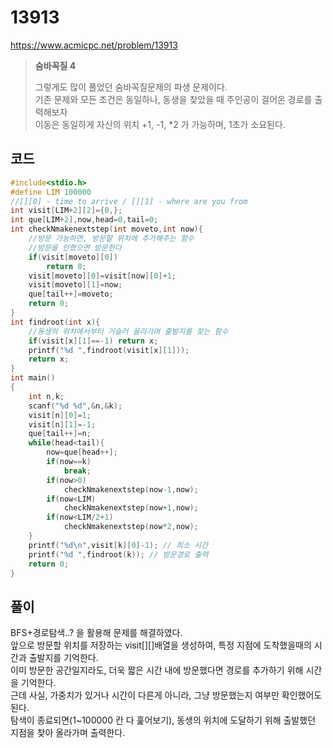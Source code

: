 # 13913
https://www.acmicpc.net/problem/13913
> **<p>숨바꼭질 4</p>**
> 그렇게도 많이 풀었던 숨바꼭질문제의 파생 문제이다.<br>
> 기존 문제와 모든 조건은 동일하나, 동생을 찾았을 때 주인공이 걸어온 경로를 출력해보자<br>
> 이동은 동일하게 자신의 위치 +1, -1, *2 가 가능하며, 1초가 소요된다.<br>

## 코드
```c
#include<stdio.h>
#define LIM 100000
//[][0] - time to arrive / [][1] - where are you from
int visit[LIM+2][2]={0,};
int que[LIM+2],now,head=0,tail=0;
int checkNmakenextstep(int moveto,int now){
    //방문 가능하면, 방문할 위치에 추가해주는 함수
    //방문을 안했으면 방문한다
    if(visit[moveto][0])
        return 0;
    visit[moveto][0]=visit[now][0]+1;
    visit[moveto][1]=now;
    que[tail++]=moveto;
    return 0;
}
int findroot(int x){
    //동생의 위치에서부터 거슬러 올라가며 출발지를 찾는 함수
    if(visit[x][1]==-1) return x;
    printf("%d ",findroot(visit[x][1]));
    return x;
}
int main()
{
    int n,k;
    scanf("%d %d",&n,&k);
    visit[n][0]=1;
    visit[n][1]=-1;
    que[tail++]=n;
    while(head<tail){
        now=que[head++];
        if(now==k)
            break;
        if(now>0)
            checkNmakenextstep(now-1,now);
        if(now<LIM)
            checkNmakenextstep(now+1,now);
        if(now<LIM/2+1)
            checkNmakenextstep(now*2,now);
    }
    printf("%d\n",visit[k][0]-1); // 최소 시간
    printf("%d ",findroot(k)); // 방문경로 출력
    return 0;
}
```

## 풀이
BFS+경로탐색..? 을 활용해 문제를 해결하였다.<br>
앞으로 방문할 위치를 저장하는 visit[][]배열을 생성하여, 특정 지점에 도착했을때의 시간과 출발지를 기억한다.<br>
이미 방문한 공간일지라도, 더욱 짧은 시간 내에 방문했다면 경로를 추가하기 위해 시간을 기억한다.<br>
근데 사실, 가중치가 있거나 시간이 다른게 아니라, 그냥 방문했는지 여부만 확인했어도 된다.<br>
탐색이 종료되면(1~100000 칸 다 훑어보기), 동생의 위치에 도달하기 위해 출발했던 지점을 찾아 올라가며 출력한다.<br>